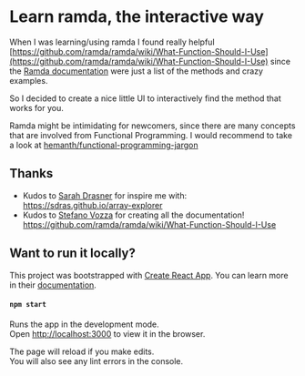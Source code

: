 # Learn ramda, the interactive way

When I was learning/using ramda I found really helpful [https://github.com/ramda/ramda/wiki/What-Function-Should-I-Use](https://github.com/ramda/ramda/wiki/What-Function-Should-I-Use) since the [Ramda documentation](http://ramdajs.com/docs/) were just a list of the methods and crazy examples.

So I decided to create a nice little UI to interactively find the method that works for you.

Ramda might be intimidating for newcomers, since there are many concepts that are involved from Functional
Programming. I would recommend to take a look at [hemanth/functional-programming-jargon](https://github.com/hemanth/functional-programming-jargon)


## Thanks

- Kudos to [Sarah Drasner](https://github.com/sdras) for inspire me with: https://sdras.github.io/array-explorer
- Kudos to [Stefano Vozza](https://github.com/svozza) for creating all the documentation! https://github.com/ramda/ramda/wiki/What-Function-Should-I-Use

## Want to run it locally?

This project was bootstrapped with [Create React App](https://github.com/facebook/create-react-app). You can learn more in their [documentation](https://facebook.github.io/create-react-app/docs/getting-started).

#### `npm start`

Runs the app in the development mode.<br>
Open [http://localhost:3000](http://localhost:3000) to view it in the browser.

The page will reload if you make edits.<br>
You will also see any lint errors in the console.
